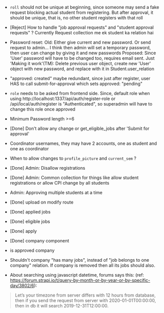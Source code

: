 * `roll` should not be unique at beginning, since someone may send a fake request blocking actual student from registering. But after approval, it should be unique, that is, no other student registers with that roll
* [Reject] How to handle "job approval requests" and "student approval requests" ? Currently Request collection me ek student ka relation hai
* Password reset:
  Old: Either give current and new password. Or send request to admin... I think then admin will set a temporary password, then user can change by giving it and new passwords
  Proposed: Since 'User' password will have to be changed too, requires email sent.
  Just 'Making it work'(TM): Delete previous user object, create new 'User' object with new password, and replace with it in Student.user_relation
* "approved: created" maybe redundant, since just after register, user HAS to call submit-for-approval which sets approved: "pending"
* `role` needs to be asked from frontend side. Since, default role when using http://localhost:1337/api/auth/register-role or /api/local/auth/register is "Authenticated", so superadmin will have to change this role once approved

* Minimum Password length >=6
* [Done] Don't allow any change or get_eligible_jobs after 'Submit for approval'
* Coordinator usernames, they may have 2 accounts, one as student and one as coordinator
* When to allow changes to `profile_picture` and `current_sem` ?

* [Done] Admin: Disallow registrations
* [Done] Admin: Common collection for things like allow student registrations or allow CPI change by all students
* Admin: Approving multiple students at a time

* [Done] upload on modify route
* [Done] applied jobs

* [Done] eligible jobs
* [Done] apply
* [Done] company component
* is approved company

* Shouldn't company "has many jobs", instead of "job belongs to one company" relation. If company is removed then all its jobs should also.

* About searching using javascript datetime, forums says this: (ref: https://forum.strapi.io/t/query-by-month-or-by-year-or-by-specific-day/3802/6):

> Let’s your timezone from server differs with 12 hours from database, then if you send the request from server with 2020-01-01T00:00:00, then in db it will search 2019-12-31T12:00:00.


